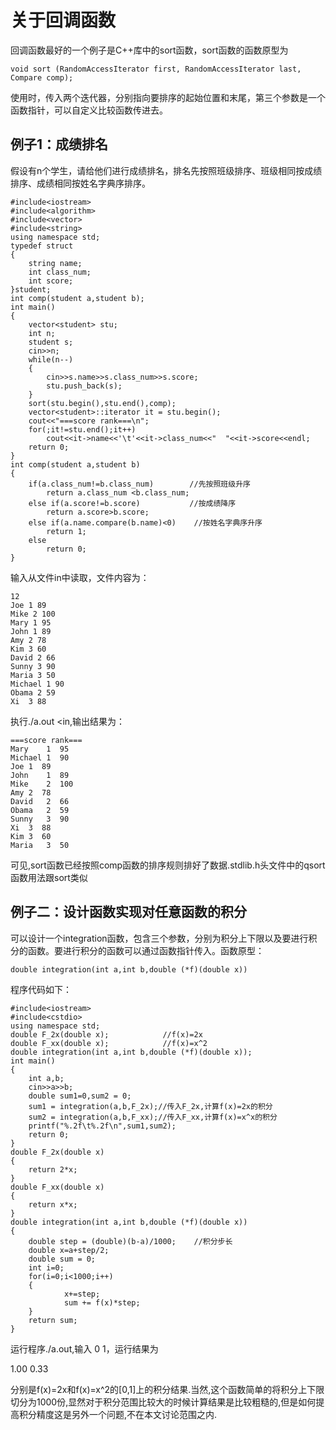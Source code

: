 关于回调函数
===
回调函数最好的一个例子是C++库中的sort函数，sort函数的函数原型为
```
void sort (RandomAccessIterator first, RandomAccessIterator last, Compare comp);
```
使用时，传入两个迭代器，分别指向要排序的起始位置和末尾，第三个参数是一个函数指针，可以自定义比较函数传进去。

例子1：成绩排名
---

假设有n个学生，请给他们进行成绩排名，排名先按照班级排序、班级相同按成绩排序、成绩相同按姓名字典序排序。
```
#include<iostream>
#include<algorithm>
#include<vector>
#include<string>
using namespace std;
typedef struct
{
	string name;
	int class_num;
	int score;
}student;
int comp(student a,student b);
int main()
{
	vector<student> stu;
	int n;
	student s;
	cin>>n;
	while(n--)
	{
		cin>>s.name>>s.class_num>>s.score;
		stu.push_back(s);		
	}
	sort(stu.begin(),stu.end(),comp);
	vector<student>::iterator it = stu.begin();
	cout<<"===score rank===\n";
	for(;it!=stu.end();it++)
		cout<<it->name<<'\t'<<it->class_num<<"  "<<it->score<<endl;
	return 0;
}
int comp(student a,student b)
{
	if(a.class_num!=b.class_num)        //先按照班级升序
		return a.class_num <b.class_num;
	else if(a.score!=b.score)           //按成绩降序
		return a.score>b.score;
	else if(a.name.compare(b.name)<0)    //按姓名字典序升序
		return 1;
	else 
		return 0;
}
```
输入从文件in中读取，文件内容为：
```
12
Joe 1 89
Mike 2 100
Mary 1 95
John 1 89
Amy 2 78
Kim 3 60
David 2 66
Sunny 3 90
Maria 3 50
Michael 1 90
Obama 2 59
Xi	3 88
```
执行./a.out <in,输出结果为：
```
===score rank===
Mary	1  95
Michael	1  90
Joe	1  89
John	1  89
Mike	2  100
Amy	2  78
David	2  66
Obama	2  59
Sunny	3  90
Xi	3  88
Kim	3  60
Maria	3  50
```
可见,sort函数已经按照comp函数的排序规则排好了数据.stdlib.h头文件中的qsort函数用法跟sort类似

例子二：设计函数实现对任意函数的积分
---
可以设计一个integration函数，包含三个参数，分别为积分上下限以及要进行积分的函数。要进行积分的函数可以通过函数指针传入。函数原型：
```
double integration(int a,int b,double (*f)(double x))
```
程序代码如下：
```
#include<iostream>
#include<cstdio>
using namespace std;
double F_2x(double x);            //f(x)=2x
double F_xx(double x);            //f(x)=x^2
double integration(int a,int b,double (*f)(double x));
int main()
{
	int a,b;
	cin>>a>>b;
	double sum1=0,sum2 = 0;
	sum1 = integration(a,b,F_2x);//传入F_2x,计算f(x)=2x的积分
	sum2 = integration(a,b,F_xx);//传入F_xx,计算f(x)=x^x的积分
	printf("%.2f\t%.2f\n",sum1,sum2);
	return 0;
}
double F_2x(double x)
{
	return 2*x;
}
double F_xx(double x)
{
	return x*x;
}
double integration(int a,int b,double (*f)(double x))
{
	double step = (double)(b-a)/1000;    //积分步长
	double x=a+step/2;
	double sum = 0;
	int i=0;
	for(i=0;i<1000;i++)
	{
			x+=step;
			sum += f(x)*step;
	}
	return sum;
}
```

运行程序./a.out,输入 0 1，运行结果为

1.00    0.33

分别是f(x)=2x和f(x)=x^2的[0,1]上的积分结果.当然,这个函数简单的将积分上下限切分为1000份,显然对于积分范围比较大的时候计算结果是比较粗糙的,但是如何提高积分精度这是另外一个问题,不在本文讨论范围之内.

